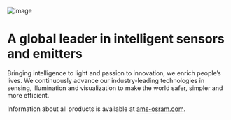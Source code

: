 ![image](https://github.com/ams-OSRAM-Group/.github/assets/165814981/7ef478f4-1d2d-4d38-b572-f01579838e52)

# A global leader in intelligent sensors and emitters
Bringing intelligence to light and passion to innovation, we enrich people’s lives. We continuously advance our industry-leading technologies in sensing, illumination and visualization to make the world safer, simpler and more efficient. 

Information about all products is available at [ams-osram.com](https://ams-osram.com/).
